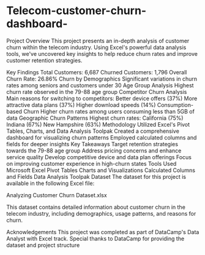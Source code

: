 # Telecom-customer-churn-dashboard-

Project Overview
This project presents an in-depth analysis of customer churn within the telecom industry. Using Excel's powerful data analysis tools, we've uncovered key insights to help reduce churn rates and improve customer retention strategies.

Key Findings
Total Customers: 6,687
Churned Customers: 1,796
Overall Churn Rate: 26.86%
Churn by Demographics
Significant variations in churn rates among seniors and customers under 30
Age Group Analysis
Highest churn rate observed in the 79-88 age group
Competitor Churn Analysis
Main reasons for switching to competitors:
Better device offers (37%)
More attractive data plans (37%)
Higher download speeds (14%)
Consumption-based Churn
Higher churn rates among users consuming less than 5GB of data
Geographic Churn Patterns
Highest churn rates:
California (75%)
Indiana (67%)
New Hampshire (63%)
Methodology
Utilized Excel's Pivot Tables, Charts, and Data Analysis Toolpak
Created a comprehensive dashboard for visualizing churn patterns
Employed calculated columns and fields for deeper insights
Key Takeaways
Target retention strategies towards the 79-88 age group
Address pricing concerns and enhance service quality
Develop competitive device and data plan offerings
Focus on improving customer experience in high-churn states
Tools Used
Microsoft Excel
Pivot Tables
Charts and Visualizations
Calculated Columns and Fields
Data Analysis Toolpak
Dataset
The dataset for this project is available in the following Excel file:

Analyzing Customer Churn Dataset.xlsx

This dataset contains detailed information about customer churn in the telecom industry, including demographics, usage patterns, and reasons for churn.

Acknowledgements
This project was completed as part of DataCamp's Data Analyst with Excel track. Special thanks to DataCamp for providing the dataset and project structure
